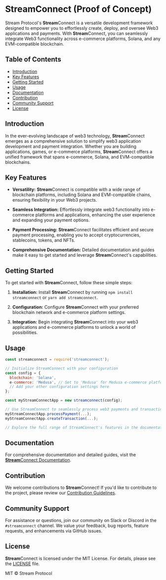 # **Stream**Connect (Proof of Concept)

Stream Protocol's **Stream**Connect is a versatile development framework designed to empower you to effortlessly create, deploy, and oversee Web3 applications and payments. With **Stream**Connect, you can seamlessly integrate Web3 functionality across e-commerce platforms, Solana, and any EVM-compatible blockchain.

## Table of Contents

- [Introduction](#introduction)
- [Key Features](#key-features)
- [Getting Started](#getting-started)
- [Usage](#usage)
- [Documentation](#documentation)
- [Contribution](#contribution)
- [Community Support](#community-support)
- [License](#license)

## Introduction

In the ever-evolving landscape of web3 technology, **Stream**Connect emerges as a comprehensive solution to simplify web3 application development and payment integration. Whether you are building applications, games, or e-commerce platforms, **Stream**Connect offers a unified framework that spans e-commerce, Solana, and EVM-compatible blockchains.

## Key Features

- **Versatility:** **Stream**Connect is compatible with a wide range of blockchain platforms, including Solana and EVM-compatible chains, ensuring flexibility in your Web3 projects.

- **Seamless Integration:** Effortlessly integrate web3 functionality into e-commerce platforms and applications, enhancing the user experience and expanding your payment options.

- **Payment Processing:** **Stream**Connect facilitates efficient and secure payment processing, enabling you to accept cryptocurrencies, stablecoins, tokens, and NFTs.

- **Comprehensive Documentation:** Detailed documentation and guides make it easy to get started and leverage **Stream**Connect's capabilities.

## Getting Started

To get started with **Stream**Connect, follow these simple steps:

1. **Installation:** Install **Stream**Connect by running `npm install streamconnect` or `yarn add streamconnect`.

2. **Configuration:** Configure **Stream**Connect with your preferred blockchain network and e-commerce platform settings.

3. **Integration:** Begin integrating **Stream**Connect into your web3 applications and e-commerce platforms to unlock a world of possibilities.

## Usage

```javascript
const streamconnect = require('streamconnect');

// Initialize StreamConnect with your configuration
const config = {
  blockchain: 'Solana',
  e-commerce: 'Medusa', // Set to 'Medusa' for Medusa e-commerce platform
  // Add your other configuration settings here
};

const myStreamConnectApp = new streamconnect(config);

// Use StreamConnect to seamlessly process web3 payments and transactions
myStreamConnectApp.processPayment(...);
myStreamConnectApp.createTransaction(...);

// Explore the full range of StreamConnect's features in the documentation.
```

## Documentation

For comprehensive documentation and detailed guides, visit the [**Stream**Connect Documentation](https://portal.streamconnect.dev).

## Contribution

We welcome contributions to **Stream**Connect! If you'd like to contribute to the project, please review our [Contribution Guidelines](CONTRIBUTING.md).

## Community Support

For assistance or questions, join our community on Slack or Discord in the `#streamconnect` channel. We value your feedback, bug reports, feature requests, and enhancements via GitHub issues.

## License

**Stream**Connect is licensed under the MIT License. For details, please see the [LICENSE](LICENSE) file.

MIT © Stream Protocol
